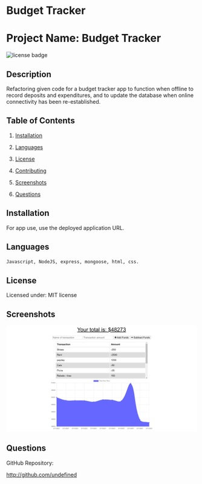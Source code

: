 # Budget Tracker

# Project Name: Budget Tracker

![license badge](https://img.shields.io/static/v1?label=license&message=MIT&color=blue)

## Description

Refactoring given code for a budget tracker app to function when offline to record deposits and expenditures, and to update the database when online connectivity has been re-established.

## Table of Contents

1. [Installation](#installation)

2. [Languages](#languages)

3. [License](#license)

4. [Contributing](#contributing)

5. [Screenshots](#screenshots)

6. [Questions](#questions)

## Installation

For app use, use the deployed application URL.

## Languages

`Javascript, NodeJS, express, mongoose, html, css.`

## License

Licensed under: MIT license

## Screenshots

<img src= "./images/Screen_01_hw_18.png">

## Questions

GitHub Repository:

http://github.com/undefined
